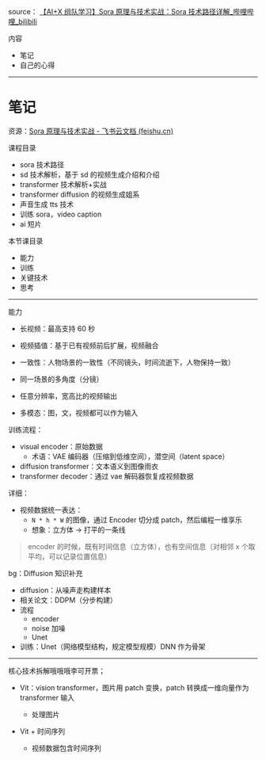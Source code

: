 source： [【AI+X 组队学习】Sora 原理与技术实战：Sora 技术路径详解\_哔哩哔哩\_bilibili](https://www.bilibili.com/video/BV1wm411f7gf/?vd_source=6d67eb57117d4fd1d607095915b81295)

内容

- 笔记
- 自己的心得

---

# 笔记

资源：[Sora 原理与技术实战 - 飞书云文档 (feishu.cn)](https://datawhaler.feishu.cn/wiki/LxSCw0EyRidru1kFkttc1jNQnnh)

课程目录

- sora 技术路径
- sd 技术解析，基于 sd 的视频生成介绍和介绍
- transformer 技术解析+实战
- transformer diffusion 的视频生成姐系
- 声音生成 tts 技术
- 训练 sora，video caption
- ai 短片

本节课目录

- 能力
- 训练
- 关键技术
- 思考

---

能力

- 长视频：最高支持 60 秒
- 视频插值：基于已有视频前后扩展，视频融合
- 一致性：人物场景的一致性（不同镜头，时间流逝下，人物保持一致）

- 同一场景的多角度（分镜）
- 任意分辨率，宽高比的视频输出
- 多模态：图，文，视频都可以作为输入

训练流程：

- visual encoder：原始数据
  - 术语：VAE 编码器（压缩到低维空间），潜空间（latent space）
- diffusion transformer：文本语义到图像雨衣
- transformer decoder：通过 vae 解码器恢复成视频数据

详细：

- 视频数据统一表达：
  - `N * h * W` 的图像，通过 Encoder 切分成 patch，然后编程一维享乐
  - 想象：立方体 -> 打平的一条线

> encoder 的时候，既有时间信息（立方体），也有空间信息（对相邻 x 个取平均，可以记录位置信息）

bg：Diffusion 知识补充

- diffusion：从噪声走构建样本
- 相关论文：DDPM（分步构建）
- 流程
  - encoder
  - noise 加噪
  - Unet
- 训练：Unet（网络模型结构，规定模型规模）DNN 作为骨架

---

核心技术拆解哦哦哦李可开票；

- Vit：vision transformer，图片用 patch 变换，patch 转换成一维向量作为 transformer 输入

  - 处理图片

- Vit + 时间序列
  - 视频数据包含时间序列
